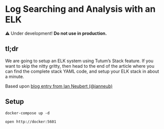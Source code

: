 Log Searching and Analysis with an ELK
======================================

:warning: Under development! **Do not use in production.**

tl;dr
-----

We are going to setup an ELK system using Tutum’s Stack feature. If you want to skip the nitty gritty, then head to the end of the article where you can find the complete stack YAML code, and setup your ELK stack in about a minute.

Based upon [blog entry from Ian Neubert (@ianneub)](http://blog.tutum.co/2015/05/26/log-searching-and-analysis-with-tutum-and-an-elk-2/comment-page-1/#comment-11835)


Setup
-----

    docker-compose up -d

    open http://docker:5601